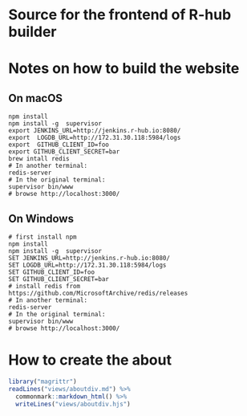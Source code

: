 Source for the frontend of R-hub builder
========================================

# Notes on how to build the website 

## On macOS

```
npm install
npm install -g  supervisor
export JENKINS_URL=http://jenkins.r-hub.io:8080/
export  LOGDB_URL=http://172.31.30.118:5984/logs
export  GITHUB_CLIENT_ID=foo
export GITHUB_CLIENT_SECRET=bar
brew intall redis
# In another terminal:
redis-server
# In the original terminal:
supervisor bin/www
# browse http://localhost:3000/
```

## On Windows

```
# first install npm
npm install
npm install -g  supervisor
SET JENKINS_URL=http://jenkins.r-hub.io:8080/
SET LOGDB_URL=http://172.31.30.118:5984/logs
SET GITHUB_CLIENT_ID=foo
SET GITHUB_CLIENT_SECRET=bar
# install redis from https://github.com/MicrosoftArchive/redis/releases 
# In another terminal:
redis-server
# In the original terminal:
supervisor bin/www
# browse http://localhost:3000/

```


# How to create the about
```r
library("magrittr")
readLines("views/aboutdiv.md") %>%
  commonmark::markdown_html() %>%
  writeLines("views/aboutdiv.hjs")
```